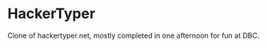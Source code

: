 HackerTyper
===========

Clone of hackertyper.net, mostly completed in one afternoon for fun at DBC.
